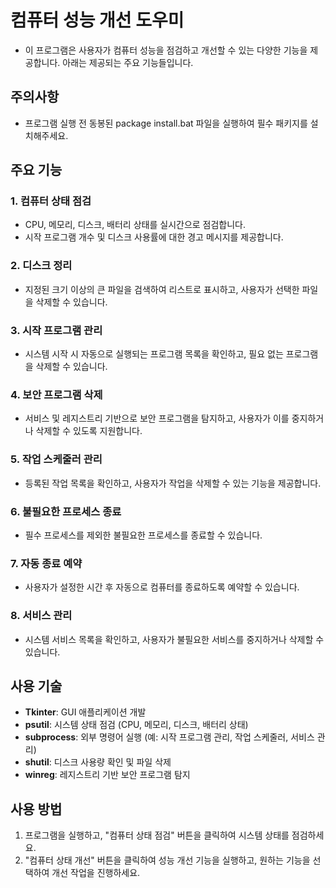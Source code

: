 # 컴퓨터 성능 개선 도우미

- 이 프로그램은 사용자가 컴퓨터 성능을 점검하고 개선할 수 있는 다양한 기능을 제공합니다. 아래는 제공되는 주요 기능들입니다.

## 주의사항
- 프로그램 실행 전 동봉된 package install.bat 파일을 실행하여 필수 패키지를 설치해주세요.
    
## 주요 기능

### 1. **컴퓨터 상태 점검**
   - CPU, 메모리, 디스크, 배터리 상태를 실시간으로 점검합니다.
   - 시작 프로그램 개수 및 디스크 사용률에 대한 경고 메시지를 제공합니다.

### 2. **디스크 정리**
   - 지정된 크기 이상의 큰 파일을 검색하여 리스트로 표시하고, 사용자가 선택한 파일을 삭제할 수 있습니다.

### 3. **시작 프로그램 관리**
   - 시스템 시작 시 자동으로 실행되는 프로그램 목록을 확인하고, 필요 없는 프로그램을 삭제할 수 있습니다.

### 4. **보안 프로그램 삭제**
   - 서비스 및 레지스트리 기반으로 보안 프로그램을 탐지하고, 사용자가 이를 중지하거나 삭제할 수 있도록 지원합니다.

### 5. **작업 스케줄러 관리**
   - 등록된 작업 목록을 확인하고, 사용자가 작업을 삭제할 수 있는 기능을 제공합니다.

### 6. **불필요한 프로세스 종료**
   - 필수 프로세스를 제외한 불필요한 프로세스를 종료할 수 있습니다.

### 7. **자동 종료 예약**
   - 사용자가 설정한 시간 후 자동으로 컴퓨터를 종료하도록 예약할 수 있습니다.

### 8. **서비스 관리**
   - 시스템 서비스 목록을 확인하고, 사용자가 불필요한 서비스를 중지하거나 삭제할 수 있습니다.

## 사용 기술
- **Tkinter**: GUI 애플리케이션 개발
- **psutil**: 시스템 상태 점검 (CPU, 메모리, 디스크, 배터리 상태)
- **subprocess**: 외부 명령어 실행 (예: 시작 프로그램 관리, 작업 스케줄러, 서비스 관리)
- **shutil**: 디스크 사용량 확인 및 파일 삭제
- **winreg**: 레지스트리 기반 보안 프로그램 탐지

## 사용 방법
1. 프로그램을 실행하고, "컴퓨터 상태 점검" 버튼을 클릭하여 시스템 상태를 점검하세요.
2. "컴퓨터 상태 개선" 버튼을 클릭하여 성능 개선 기능을 실행하고, 원하는 기능을 선택하여 개선 작업을 진행하세요.
   
